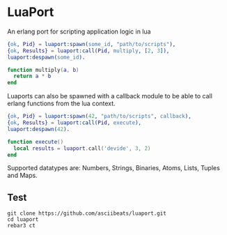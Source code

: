 # LuaPort
An erlang port for scripting application logic in lua
```erlang
{ok, Pid} = luaport:spawn(some_id, "path/to/scripts"),
{ok, Results} = luaport:call(Pid, multiply, [2, 3]),
luaport:despawn(some_id).
```
```lua
function multiply(a, b)
  return a * b
end
```
Luaports can also be spawned with a callback module to be able to call erlang functions from the lua context.
```erlang
{ok, Pid} = luaport:spawn(42, "path/to/scripts", callback),
{ok, Results} = luaport:call(Pid, execute),
luaport:despawn(42).
```
```lua
function execute()
  local results = luaport.call('devide', 3, 2)
end
```
Supported datatypes are: Numbers, Strings, Binaries, Atoms, Lists, Tuples and Maps.

## Test
```
git clone https://github.com/asciibeats/luaport.git
cd luaport
rebar3 ct
```
